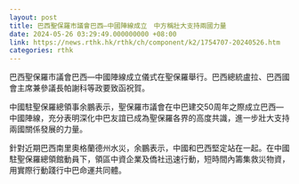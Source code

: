 ```yaml
---
layout: post
title: 巴西聖保羅市議會巴西—中國陣線成立　中方稱壯大支持兩國力量
date: 2024-05-26 03:29:49.000000000 +08:00
link: https://news.rthk.hk/rthk/ch/component/k2/1754707-20240526.htm
categories: rthk
---
```


巴西聖保羅市議會巴西—中國陣線成立儀式在聖保羅舉行。巴西總統盧拉、巴西國會主席兼參議長帕謝科等政要致函祝賀。

中國駐聖保羅總領事余鵬表示，聖保羅市議會在中巴建交50周年之際成立巴西—中國陣線，充分表明深化中巴友誼已成為聖保羅各界的高度共識，進一步壯大支持兩國關係發展的力量。

針對近期巴西南里奧格蘭德州水災，余鵬表示，中國和巴西堅定站在一起。在中國駐聖保羅總領館動員下，領區中資企業及僑社迅速行動，短時間內籌集救災物資，用實際行動踐行中巴命運共同體。
